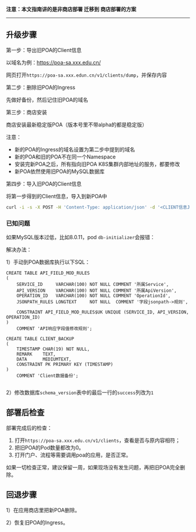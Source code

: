 **注意：本文指南讲的是非商店部署 迁移到 商店部署的方案**

****

## 升级步骤

第一步：导出旧POA的Client信息

以域名为例：https://poa-sa.xxx.edu.cn/

网页打开`https://poa-sa.xxx.edun.cn/v1/clients/dump`，并保存内容

第二步：删除旧POA的Ingress

先做好备份，然后记住旧POA的域名

第三步：商店安装

商店安装最新稳定版POA（版本号里不带alpha的都是稳定版）

注意：

* 新的POA的Ingress的域名设置为第二步中提到的域名
* 新的POA和旧的POA不在同一个Namespace
* 安装完新POA之后，所有指向旧POA K8S集群内部地址的服务，都要修改
* 新POA依然使用旧POA的MySQL数据库

第四步：导入旧POA的Client信息

将第一步得到的Client信息，导入到新POA中

```bash
curl -i -s -X POST -H 'Content-Type: application/json' -d '<CLIENT信息JSON>' 'https://poa-sa.xxx.edu.cn/v1/clients/import'
```

### 已知问题

如果MySQL版本过低，比如8.0.11，pod `db-initializer`会报错：

解决办法：

1）手动到POA数据库执行以下SQL：

```mysql
CREATE TABLE API_FIELD_MOD_RULES
(
    SERVICE_ID     VARCHAR(100) NOT NULL COMMENT '所属Service',
    API_VERSION    VARCHAR(100) NOT NULL COMMENT '所属ApiVersion',
    OPERATION_ID   VARCHAR(100) NOT NULL COMMENT 'OperationId',
    JSONPATH_RULES LONGTEXT     NOT NULL  COMMENT '字段jsonpath->规则',

    CONSTRAINT API_FIELD_MOD_RULES$UK UNIQUE (SERVICE_ID, API_VERSION, OPERATION_ID)
)
    COMMENT 'API响应字段值修改规则';

CREATE TABLE CLIENT_BACKUP
(
    TIMESTAMP CHAR(19) NOT NULL,
    REMARK    TEXT,
    DATA      MEDIUMTEXT,
    CONSTRAINT PK PRIMARY KEY (TIMESTAMP)
)
    COMMENT 'Client数据备份';
    
```

2）修改数据库`schema_version`表中的最后一行的`success`列改为`1`

## 部署后检查

部署完成后的检查：

1. 打开`https://poa-sa.xxx.edu.cn/v1/clients`，查看是否与原内容相符；
2. 把旧POA的Pod数量都改为0。
3. 打开门户、流程等需要调用poa的应用，是否正常。

如果一切检查正常，建议保留一周，如果现场没有发生问题，再把旧POA完全删除。

## 回退步骤

1）在应用商店里把新POA删除。

2）恢复旧POA的Ingress。
